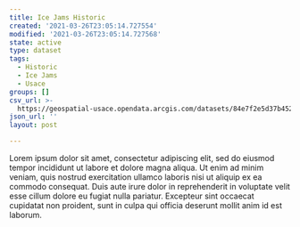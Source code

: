 ```yaml
---
title: Ice Jams Historic
created: '2021-03-26T23:05:14.727554'
modified: '2021-03-26T23:05:14.727568'
state: active
type: dataset
tags:
  - Historic
  - Ice Jams
  - Usace
groups: []
csv_url: >-
  https://geospatial-usace.opendata.arcgis.com/datasets/84e7f2e5d37b45268ea5618ae4cf1809_0.csv?outSR=%7B%22latestWkid%22%3A3857%2C%22wkid%22%3A102100%7D
json_url: ''
layout: post

---
```

Lorem ipsum dolor sit amet, consectetur adipiscing elit, sed do eiusmod tempor incididunt ut labore et dolore magna aliqua. Ut enim ad minim veniam, quis nostrud exercitation ullamco laboris nisi ut aliquip ex ea commodo consequat. Duis aute irure dolor in reprehenderit in voluptate velit esse cillum dolore eu fugiat nulla pariatur. Excepteur sint occaecat cupidatat non proident, sunt in culpa qui officia deserunt mollit anim id est laborum.
